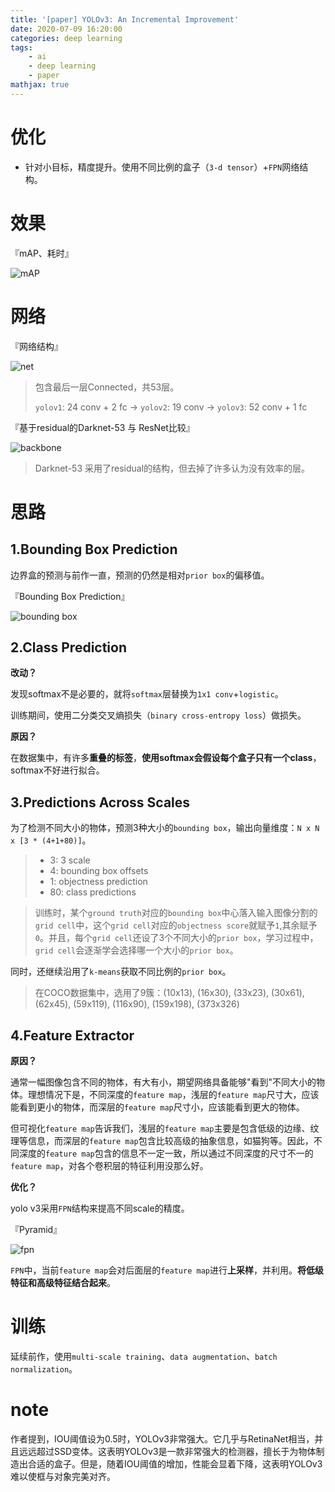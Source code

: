 ```yaml
---
title: '[paper] YOLOv3: An Incremental Improvement'
date: 2020-07-09 16:20:00
categories: deep learning
tags:
    - ai
    - deep learning
    - paper
mathjax: true
---
```



# 优化

- 针对小目标，精度提升。使用不同比例的盒子（`3-d tensor`）+`FPN`网络结构。

# 效果

『mAP、耗时』

![mAP](/imgs/deep_learning/paper/paper-YOLO-v3/1.png)

# 网络

『网络结构』

![net](/imgs/deep_learning/paper/paper-YOLO-v3/3.png)

> 包含最后一层Connected，共53层。
> 
> `yolov1`: 24 conv + 2 fc -> `yolov2`: 19 conv -> `yolov3`: 52 conv + 1 fc

『基于residual的Darknet-53 与 ResNet比较』

![backbone](/imgs/deep_learning/paper/paper-YOLO-v3/4.png)

> Darknet-53 采用了residual的结构，但去掉了许多认为没有效率的层。

# 思路

## 1.Bounding Box Prediction

边界盒的预测与前作一直，预测的仍然是相对`prior box`的偏移值。

『Bounding Box Prediction』

![bounding box](/imgs/deep_learning/paper/paper-YOLO-v3/2.png)

## 2.Class Prediction

**改动？**

发现softmax不是必要的，就将`softmax`层替换为`1x1 conv`+`logistic`。

训练期间，使用二分类交叉熵损失（`binary cross-entropy loss`）做损失。

**原因？**

在数据集中，有许多**重叠的标签**，**使用softmax会假设每个盒子只有一个class**，softmax不好进行拟合。

## 3.Predictions Across Scales

为了检测不同大小的物体，预测3种大小的`bounding box`，输出向量维度：`N x N x [3 * (4+1+80)]`。

> - 3: 3 scale
> - 4: bounding box offsets
> - 1: objectness prediction
> - 80: class predictions

> 训练时，某个`ground truth`对应的`bounding box`中心落入输入图像分割的`grid cell`中，这个`grid cell`对应的`objectness score`就赋予`1`,其余赋予`0`。并且，每个`grid cell`还设了3个不同大小的`prior box`，学习过程中，`grid cell`会逐渐学会选择哪一个大小的`prior box`。

同时，还继续沿用了`k-means`获取不同比例的`prior box`。

> 在COCO数据集中，选用了9簇：(10x13), (16x30), (33x23), (30x61), (62x45), (59x119), (116x90), (159x198), (373x326)

## 4.Feature Extractor

**原因？**

通常一幅图像包含不同的物体，有大有小，期望网络具备能够"看到"不同大小的物体。理想情况下是，不同深度的`feature map`，浅层的`feature map`尺寸大，应该能看到更小的物体，而深层的`feature map`尺寸小，应该能看到更大的物体。

但可视化`feature map`告诉我们，浅层的`feature map`主要是包含低级的边缘、纹理等信息，而深层的`feature map`包含比较高级的抽象信息，如猫狗等。因此，不同深度的`feature map`包含的信息不一定一致，所以通过不同深度的尺寸不一的`feature map`，对各个卷积层的特征利用没那么好。

**优化？**

yolo v3采用`FPN`结构来提高不同scale的精度。

『Pyramid』

![fpn](/imgs/deep_learning/paper/paper-YOLO-v3/5.png)

`FPN`中，当前`feature map`会对后面层的`feature map`进行**上采样**，并利用。**将低级特征和高级特征结合起来**。

# 训练

延续前作，使用`multi-scale training`、`data augmentation`、`batch normalization`。

# note

作者提到，IOU阈值设为0.5时，YOLOv3非常强大。它几乎与RetinaNet相当，并且远远超过SSD变体。这表明YOLOv3是一款非常强大的检测器，擅长于为物体制造出合适的盒子。但是，随着IOU阈值的增加，性能会显着下降，这表明YOLOv3难以使框与对象完美对齐。
